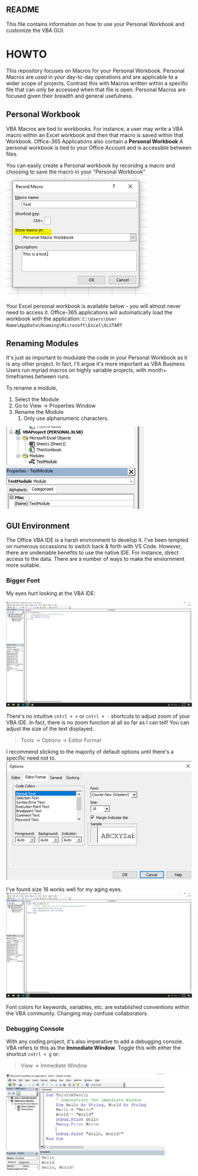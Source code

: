 ## README
This file contains information on how to use your Personal Workbook and customize the VBA GUI.


# HOWTO
This repository focuses on Macros for your Personal Workbook. Personal Macros are used in your day-to-day operations and are applicable to a wider scope of projects. Contrast this with Macros written within a specific file that can only be accessed when that file is open. Personal Macros are focused given their breadth and general usefulness.

## Personal Workbook
VBA Macros are tied to workbooks. For instance, a user may write a VBA macro within an Excel workbook and then that macro is saved within that Workbook.  Office-365 Applications also contain a **Personal Workbook** A personal workbook is tied to your Office Account and is accessible between files. 

You can easily create a Personal workbook by recoridng a macro and choosing to save the macro in your "Personal Workbook"
![.](https://github.com/jaimiles23/VBA-Operations/blob/main/_images/howto/StoreInPersonalWb.png?raw=true)

Your Excel personal workbook is available below - you will almost never need to access it. Office-365 applications will automatically load the workbook with the application:
    `C:\Users\User Name\AppData\Roaming\Microsoft\Excel\XLSTART`


## Renaming Modules
It's just as important to modulate the code in your Personal Workbook as it is any other project. In fact, I'll argue it's more important as VBA Business Users run myriad macros on highly variable projects, with month+ timeframes between runs.

To rename a module, 
1. Select the Module
2. Go to View -> Properties Window
3. Rename the Module
   1. Only use alphanumeric characters.


![.](https://github.com/jaimiles23/VBA-Operations/blob/main/_images/howto/RenameModule.png?raw=true)


## GUI Environment
The Office VBA IDE is a harsh environment to develop it. I've been tempted on numerous occassions to switch back & forth with VS Code. However, there are undeniable benefits to use the native IDE. For instance, direct access to the data. There are a number of ways to make the enviornment more suitable.

### Bigger Font
My eyes hurt looking at the VBA IDE:

![.](https://github.com/jaimiles23/VBA-Operations/blob/main/_images/howto/IDE_UnadjustedFont.png?raw=true)

There's no intuitive `cntrl + +` or `cntrl + -` shortcuts to adjust zoom of your VBA IDE. In fact, there is no zoom function at all so far as I can tell! You can adjust the size of the text displayed. 
> Tools -> Options -> Editor Format

I recommend sticking to the majority of default options until there's a specific need not to. 
![.](https://github.com/jaimiles23/VBA-Operations/blob/main/_images/howto/Options_FontEditor.png?raw=true)

I've found size 16 works well for my aging eyes. 
![.](https://raw.githubusercontent.com/jaimiles23/VBA-Operations/main/_images/howto/IDE_LargerFont.png?raw=true)

Font colors for keywords, variables, etc. are established conventions within the VBA community. Changing may confuse collaborators.

### Debugging Console
With any coding project, it's also imperative to add a debugging console. VBA refers to this as the **Immediate Window**. Toggle this with either the shortcut `cntrl + g` or:
> View -> Immediate Window

![.](https://github.com/jaimiles23/VBA-Operations/blob/main/_images/howto/HelloWorld.png?raw=true)

